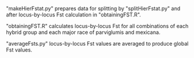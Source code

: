 "makeHierFstat.py" prepares data for splitting by "splitHierFstat.py" and after locus-by-locus Fst calculation in "obtainingFST.R".

"obtainingFST.R" calculates locus-by-locus Fst for all combinations of each hybrid group and each major race of parviglumis and mexicana.

"averageFsts.py" locus-by-locus Fst values are averaged to produce global Fst values.
